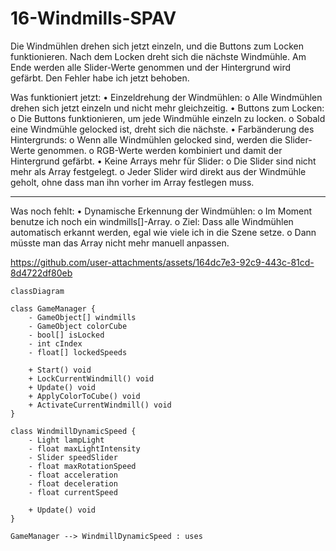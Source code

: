 # 16-Windmills-SPAV
Die Windmühlen drehen sich jetzt einzeln, und die Buttons zum Locken funktionieren. Nach dem Locken dreht sich die nächste Windmühle. Am Ende werden alle Slider-Werte genommen und der Hintergrund wird gefärbt. Den Fehler habe ich jetzt behoben.

Was funktioniert jetzt:
  •	Einzeldrehung der Windmühlen:
      o	Alle Windmühlen drehen sich jetzt einzeln und nicht mehr gleichzeitig.
  •	Buttons zum Locken:
      o	Die Buttons funktionieren, um jede Windmühle einzeln zu locken.
      o	Sobald eine Windmühle gelocked ist, dreht sich die nächste.
  •	Farbänderung des Hintergrunds:
      o	Wenn alle Windmühlen gelocked sind, werden die Slider-Werte genommen.
      o	RGB-Werte werden kombiniert und damit der Hintergrund gefärbt.
  •	Keine Arrays mehr für Slider:
      o	Die Slider sind nicht mehr als Array festgelegt.
      o	Jeder Slider wird direkt aus der Windmühle geholt, ohne dass man ihn vorher im Array festlegen muss.
________________________________________
Was noch fehlt:
  •	Dynamische Erkennung der Windmühlen:
      o	Im Moment benutze ich noch ein windmills[]-Array.
      o	Ziel: Dass alle Windmühlen automatisch erkannt werden, egal wie viele ich in die Szene setze.
      o	Dann müsste man das Array nicht mehr manuell anpassen.



https://github.com/user-attachments/assets/164dc7e3-92c9-443c-81cd-8d4722df80eb

```mermaid
classDiagram

class GameManager {
    - GameObject[] windmills
    - GameObject colorCube
    - bool[] isLocked
    - int cIndex
    - float[] lockedSpeeds
    
    + Start() void
    + LockCurrentWindmill() void
    + Update() void
    + ApplyColorToCube() void
    + ActivateCurrentWindmill() void
}

class WindmillDynamicSpeed {
    - Light lampLight
    - float maxLightIntensity
    - Slider speedSlider
    - float maxRotationSpeed
    - float acceleration
    - float deceleration
    - float currentSpeed
    
    + Update() void
}

GameManager --> WindmillDynamicSpeed : uses
```

